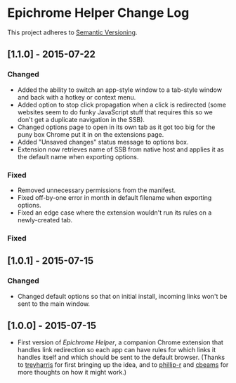 # Epichrome Helper Change Log
This project adheres to [Semantic Versioning](http://semver.org/).

## [1.1.0] - 2015-07-22
### Changed
- Added the ability to switch an app-style window to a tab-style window and back with a hotkey or context menu.
- Added option to stop click propagation when a click is redirected (some websites seem to do funky JavaScript stuff that requires this so we don't get a duplicate navigation in the SSB).
- Changed options page to open in its own tab as it got too big for the puny box Chrome put it in on the extensions page.
- Added "Unsaved changes" status message to options box.
- Extension now retrieves name of SSB from native host and applies it as the default name when exporting options.
### Fixed
- Removed unnecessary permissions from the manifest.
- Fixed off-by-one error in month in default filename when exporting options.
- Fixed an edge case where the extension wouldn't run its rules on a newly-created tab.

### Fixed

## [1.0.1] - 2015-07-15
### Changed
- Changed default options so that on initial install, incoming links won't be sent to the main window.

## [1.0.0] - 2015-07-15
- First version of *Epichrome Helper*, a companion Chrome extension that handles link redirection so each app can have rules for which links it handles itself and which should be sent to the default browser. (Thanks to [treyharris](https://github.com/treyharris "treyharris") for first bringing up the idea, and to [phillip-r](https://github.com/phillip-r "phillip-r") and [cbeams](https://github.com/cbeams "cbeams") for more thoughts on how it might work.)
